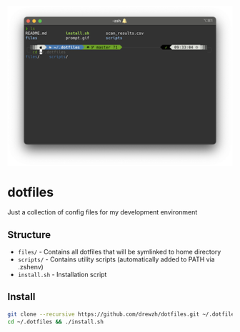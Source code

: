 ![logo](prompt.png)

# dotfiles

Just a collection of config files for my development environment

## Structure

- `files/` - Contains all dotfiles that will be symlinked to home directory
- `scripts/` - Contains utility scripts (automatically added to PATH via .zshenv)
- `install.sh` - Installation script

## Install

```bash
git clone --recursive https://github.com/drewzh/dotfiles.git ~/.dotfiles
cd ~/.dotfiles && ./install.sh
```
